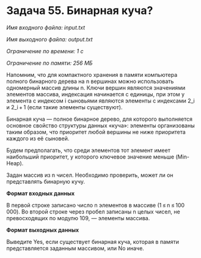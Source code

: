 # Задача 55. Бинарная куча?

*Имя входного файла: input.txt*

*Имя выходного файла: output.txt*

*Ограничение по времени: 1 с*

*Ограничение по памяти: 256 МБ*

Напомним, что для компактного хранения в памяти компьютера полного бинарного дерева на n вершинах можно использовать одномерный массив длины n. Ключи вершин являются значениями элементов массива, индексация начинается с единицы, при этом у элемента с индексом i сыновьями являются элементы с индексами 2_i и 2_i + 1 (если такие элементы существуют).

Бинарная куча — полное бинарное дерево, для которого выполняется основное свойство структуры данных «куча»: элементы организованы таким образом, что приоритет любой вершины не ниже приоритета каждого из её сыновей.

Будем предполагать, что среди элементов тот элемент имеет наибольший приоритет, у которого ключевое значение меньше (Min-Heap).

Задан массив из n чисел. Необходимо проверить, может ли он представлять бинарную кучу.

**Формат входных данных**

В первой строке записано число n элементов в массиве (1 ≤ n ≤ 100 000). Во второй строке через пробел записаны n целых чисел, не превосходящих по модулю 109, — элементы массива.

**Формат выходных данных**

Выведите Yes, если существует бинарная куча, которая в памяти представляется заданным массивом, или No иначе.
